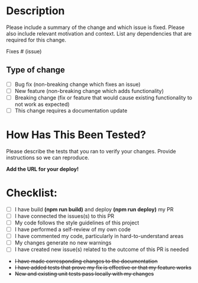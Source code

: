 # Description

Please include a summary of the change and which issue is fixed. Please also include relevant motivation and context. List any dependencies that are required for this change.

Fixes # (issue)

## Type of change

- [ ] Bug fix (non-breaking change which fixes an issue)
- [ ] New feature (non-breaking change which adds functionality)
- [ ] Breaking change (fix or feature that would cause existing functionality to not work as expected)
- [ ] This change requires a documentation update

# How Has This Been Tested?

Please describe the tests that you ran to verify your changes. Provide instructions so we can reproduce.

__Add the URL for your deploy!__

# Checklist:

- [ ] I have build __(npm run build)__ and deploy __(npm run deploy)__ my PR
- [ ] I have connected the issues(s) to this PR
- [ ] My code follows the style guidelines of this project
- [ ] I have performed a self-review of my own code
- [ ] I have commented my code, particularly in hard-to-understand areas
- [ ] My changes generate no new warnings
- [ ] I have created new issue(s) related to the outcome of this PR is needed
-  ~~I have made corresponding changes to the documentation~~
-  ~~I have added tests that prove my fix is effective or that my feature works~~
-  ~~New and existing unit tests pass locally with my changes~~
